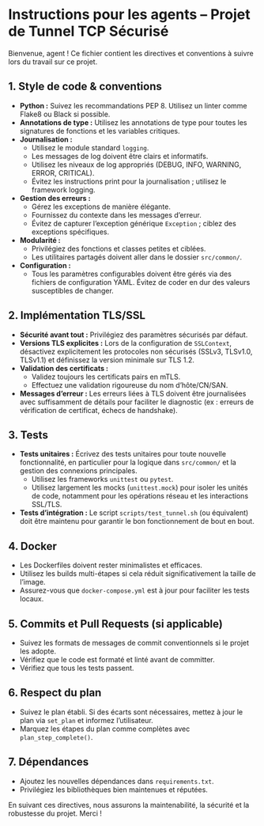 # Instructions pour les agents – Projet de Tunnel TCP Sécurisé

Bienvenue, agent ! Ce fichier contient les directives et conventions à suivre lors du travail sur ce projet.

## 1. Style de code & conventions

*   **Python :** Suivez les recommandations PEP 8. Utilisez un linter comme Flake8 ou Black si possible.
*   **Annotations de type :** Utilisez les annotations de type pour toutes les signatures de fonctions et les variables critiques.
*   **Journalisation :**
    *   Utilisez le module standard `logging`.
    *   Les messages de log doivent être clairs et informatifs.
    *   Utilisez les niveaux de log appropriés (DEBUG, INFO, WARNING, ERROR, CRITICAL).
    *   Évitez les instructions print pour la journalisation ; utilisez le framework logging.
*   **Gestion des erreurs :**
    *   Gérez les exceptions de manière élégante.
    *   Fournissez du contexte dans les messages d’erreur.
    *   Évitez de capturer l’exception générique `Exception` ; ciblez des exceptions spécifiques.
*   **Modularité :**
    *   Privilégiez des fonctions et classes petites et ciblées.
    *   Les utilitaires partagés doivent aller dans le dossier `src/common/`.
*   **Configuration :**
    *   Tous les paramètres configurables doivent être gérés via des fichiers de configuration YAML. Évitez de coder en dur des valeurs susceptibles de changer.

## 2. Implémentation TLS/SSL

*   **Sécurité avant tout :** Privilégiez des paramètres sécurisés par défaut.
*   **Versions TLS explicites :** Lors de la configuration de `SSLContext`, désactivez explicitement les protocoles non sécurisés (SSLv3, TLSv1.0, TLSv1.1) et définissez la version minimale sur TLS 1.2.
*   **Validation des certificats :**
    *   Validez toujours les certificats pairs en mTLS.
    *   Effectuez une validation rigoureuse du nom d’hôte/CN/SAN.
*   **Messages d’erreur :** Les erreurs liées à TLS doivent être journalisées avec suffisamment de détails pour faciliter le diagnostic (ex : erreurs de vérification de certificat, échecs de handshake).

## 3. Tests

*   **Tests unitaires :** Écrivez des tests unitaires pour toute nouvelle fonctionnalité, en particulier pour la logique dans `src/common/` et la gestion des connexions principales.
    *   Utilisez les frameworks `unittest` ou `pytest`.
    *   Utilisez largement les mocks (`unittest.mock`) pour isoler les unités de code, notamment pour les opérations réseau et les interactions SSL/TLS.
*   **Tests d’intégration :** Le script `scripts/test_tunnel.sh` (ou équivalent) doit être maintenu pour garantir le bon fonctionnement de bout en bout.

## 4. Docker

*   Les Dockerfiles doivent rester minimalistes et efficaces.
*   Utilisez les builds multi-étapes si cela réduit significativement la taille de l’image.
*   Assurez-vous que `docker-compose.yml` est à jour pour faciliter les tests locaux.

## 5. Commits et Pull Requests (si applicable)

*   Suivez les formats de messages de commit conventionnels si le projet les adopte.
*   Vérifiez que le code est formaté et linté avant de committer.
*   Vérifiez que tous les tests passent.

## 6. Respect du plan

*   Suivez le plan établi. Si des écarts sont nécessaires, mettez à jour le plan via `set_plan` et informez l’utilisateur.
*   Marquez les étapes du plan comme complètes avec `plan_step_complete()`.

## 7. Dépendances

*   Ajoutez les nouvelles dépendances dans `requirements.txt`.
*   Privilégiez les bibliothèques bien maintenues et réputées.

En suivant ces directives, nous assurons la maintenabilité, la sécurité et la robustesse du projet. Merci !
